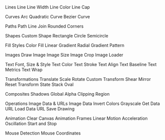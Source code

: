 
Lines
    Line
    Line Width
    Line Color
    Line Cap

Curves
    Arc
    Quadratic Curve
    Bezier Curve

Paths
    Path
    Line Join
    Rounded Corners

Shapes
    Custom Shape
    Rectangle
    Circle
    Semicircle

Fill Styles
    Color Fill
    Linear Gradient
    Radial Gradient
    Pattern

Images
    Draw Image
    Image Size
    Image Crop
    Image Loader

Text
    Font, Size & Style
    Text Color
    Text Stroke
    Text Align
    Text Baseline
    Text Metrics
    Text Wrap

Transformations
    Translate
    Scale
    Rotate
    Custom Transform
    Shear
    Mirror
    Reset Transform
    State Stack
    Oval

Composites
    Shadows
    Global Alpha
    Clipping Region

Operations
    Image Data & URLs
    Image Data
    Invert Colors
    Grayscale
    Get Data URL
    Load Data URL
    Save Drawing

Animation
    Clear Canvas
    Animation Frames
    Linear Motion
    Acceleration
    Oscillation
    Start and Stop
    
Mouse Detection
    Mouse Coordinates